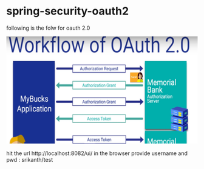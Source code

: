 # spring-security-oauth2

following is the folw for oauth 2.0


![alt text](https://github.com/sdannarapu/spring-security-oauth2/blob/master/oath2flow.png)

hit the url  http://localhost:8082/ui/ in the browser 
provide username and pwd : srikanth/test
